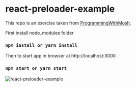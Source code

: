 # react-preloader-example

This repo is an exercise taken from [ProgrammingWithMosh](https://programmingwithmosh.com/react/create-react-loading-spinner/).

First install node_modules folder
### `npm install or yarn install`

Then to start app in browser at http://localhost:3000
### `npm start or yarn start`

![react-preloader-example](https://user-images.githubusercontent.com/20928980/108627422-27774900-741b-11eb-814b-e40eb451178d.gif)